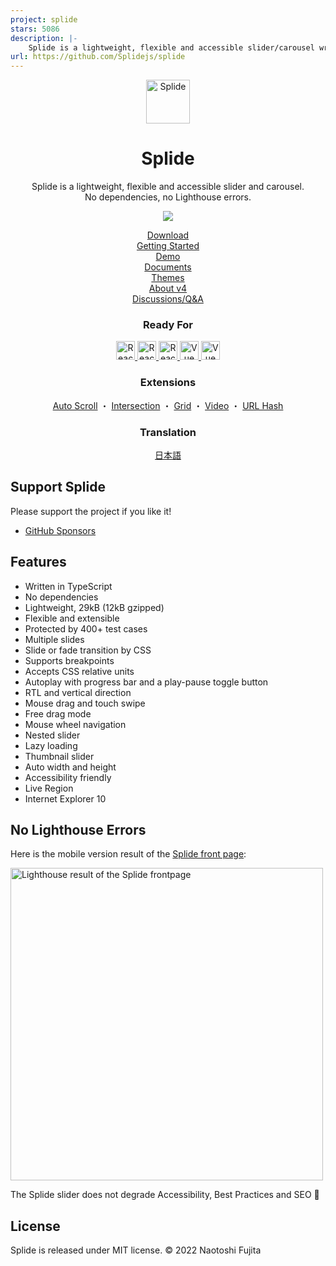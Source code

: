 ```yaml
---
project: splide
stars: 5086
description: |-
    Splide is a lightweight, flexible and accessible slider/carousel written in TypeScript. No dependencies, no Lighthouse errors.
url: https://github.com/Splidejs/splide
---
```


<div align="center">
<a href="https://splidejs.com">
  <img alt="Splide" src="./images/logo.svg" width="70">
</a>

<h1>Splide</h1>

<p>
Splide is a lightweight, flexible and accessible slider and carousel.<br>
No dependencies, no Lighthouse errors.
</p>

[![](https://data.jsdelivr.com/v1/package/npm/@splidejs/splide/badge?v=1)](https://www.jsdelivr.com/package/npm/@splidejs/splide)

<p>
  <a href="https://github.com/Splidejs/splide/releases/latest">Download</a>
  <br>
  <a href="https://splidejs.com/guides/getting-started/">Getting Started</a>
  <br>
  <a href="https://splidejs.com/">Demo</a>
  <br>
  <a href="https://splidejs.com/documents/">Documents</a>
  <br>
  <a href="https://splidejs.com/guides/themes/">Themes</a>
  <br>
  <a href="https://splidejs.com/guides/version4/">About v4</a>
  <br>
  <a href="https://github.com/Splidejs/splide/discussions">Discussions/Q&A</a>
</p>

<h3>
  Ready For
</h3>
<p>
  <a href="https://splidejs.com/guides/getting-started/">
    <img alt="React Splide" src="./images/javascript-logo.svg" width="30">
  </a>
  <a href="https://splidejs.com/guides/getting-started/">
    <img alt="React Splide" src="./images/typescript-logo.svg" width="30">
  </a>
  <a href="https://splidejs.com/integration/react-splide/">
    <img alt="React Splide" src="./images/react-logo.svg" width="30">
  </a>
  <a href="https://splidejs.com/integration/vue-splide/">
    <img alt="Vue Splide" src="./images/vue-logo.svg" width="30">
  </a>
  <a href="https://splidejs.com/integration/svelte-splide/">
    <img alt="Vue Splide" src="./images/svelte-logo.svg" width="30">
  </a>
</p>

<h3>
  Extensions
</h3>

<p>
  <a href="https://splidejs.com/extensions/auto-scroll/">Auto Scroll</a> ・
  <a href="https://splidejs.com/extensions/intersection/">Intersection</a> ・
  <a href="https://splidejs.com/extensions/grid/">Grid</a> ・
  <a href="https://splidejs.com/extensions/video/">Video</a> ・
  <a href="https://splidejs.com/extensions/url-hash/">URL Hash</a>
</p>

<h3>
  Translation
</h3>

<p>
  <a href="https://ja.splidejs.com">日本語</a>
</p>
</div>

## Support Splide

Please support the project if you like it! 
- [GitHub Sponsors](https://github.com/sponsors/NaotoshiFujita)

## Features

- Written in TypeScript
- No dependencies
- Lightweight, 29kB (12kB gzipped)
- Flexible and extensible
- Protected by 400+ test cases
- Multiple slides
- Slide or fade transition by CSS
- Supports breakpoints
- Accepts CSS relative units
- Autoplay with progress bar and a play-pause toggle button
- RTL and vertical direction
- Mouse drag and touch swipe
- Free drag mode
- Mouse wheel navigation
- Nested slider
- Lazy loading
- Thumbnail slider
- Auto width and height
- Accessibility friendly
- Live Region
- Internet Explorer 10


## No Lighthouse Errors

Here is the mobile version result of the [Splide front page](https://splidejs.com):

<img alt="Lighthouse result of the Splide frontpage" src="./images/lighthouse-mobile.png" width="500">

The Splide slider does not degrade Accessibility, Best Practices and SEO 🎉


## License

Splide is released under MIT license. © 2022 Naotoshi Fujita

